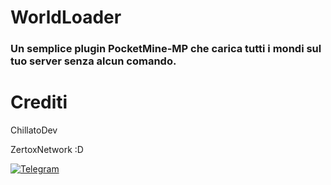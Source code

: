 # WorldLoader


### Un semplice plugin PocketMine-MP che carica tutti i mondi sul tuo server senza alcun comando.

# Crediti

ChillatoDev

ZertoxNetwork :D

[![Telegram](https://th.bing.com/th/id/R.45f04a5925a96d262add423ae79af959?rik=zGqMWMW5jXoD6w&pid=ImgRaw&r=0)](https://t.me/ChillatoDev)